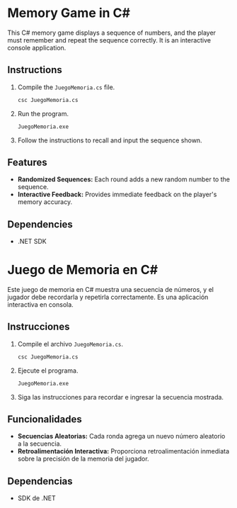 # Memory Game in C#

This C# memory game displays a sequence of numbers, and the player must remember and repeat the sequence correctly. It is an interactive console application.

## Instructions

1. Compile the `JuegoMemoria.cs` file.
   ```bash
   csc JuegoMemoria.cs
   ```

2. Run the program.
   ```bash
   JuegoMemoria.exe
   ```

3. Follow the instructions to recall and input the sequence shown.

## Features

- **Randomized Sequences:** Each round adds a new random number to the sequence.
- **Interactive Feedback:** Provides immediate feedback on the player's memory accuracy.

## Dependencies

- .NET SDK

# Juego de Memoria en C#

Este juego de memoria en C# muestra una secuencia de números, y el jugador debe recordarla y repetirla correctamente. Es una aplicación interactiva en consola.

## Instrucciones

1. Compile el archivo `JuegoMemoria.cs`.
   ```bash
   csc JuegoMemoria.cs
   ```

2. Ejecute el programa.
   ```bash
   JuegoMemoria.exe
   ```

3. Siga las instrucciones para recordar e ingresar la secuencia mostrada.

## Funcionalidades

- **Secuencias Aleatorias:** Cada ronda agrega un nuevo número aleatorio a la secuencia.
- **Retroalimentación Interactiva:** Proporciona retroalimentación inmediata sobre la precisión de la memoria del jugador.

## Dependencias

- SDK de .NET
